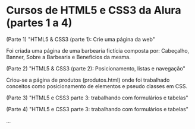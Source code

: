# Cursos de HTML5 e CSS3 da Alura (partes 1 a 4)

(Parte 1) "HTML5 & CSS3 (parte 1): Crie uma página da web"

Foi criada uma página de uma barbearia fictícia composta por: Cabeçalho, Banner, Sobre a Barbearia e Benefícios da mesma.

(Parte 2) "HTML5 & CSS3 (parte 2): Posicionamento, listas e navegação"

Criou-se a página de produtos (produtos.html) onde foi trabalhado conceitos como posicionamento de elementos e pseudo classes em CSS.

(Parte 3) "HTML5 e CSS3 parte 3: trabalhando com formulários e tabelas"

(Parte 4) "HTML5 e CSS3 parte 3: trabalhando com formulários e tabelas"

...
